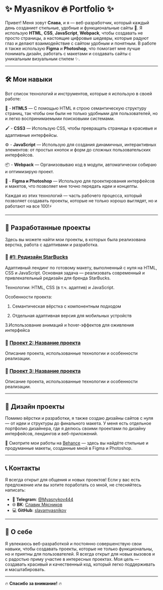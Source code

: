 # ✨ Myasnikov 🔥 Portfolio ✨

Привет! Меня зовут **Слава**, и я — веб-разработчик, который каждый день созданиет стильные, удобные и функциональные сайты 🚀.
Я использую **HTML**, **CSS**, **JavaScript**, **Webpack**, чтобы создавать не просто страницы, а настоящие цифровые шедевры, которые радуют глаз и делают взаимодействие с сайтом удобным и понятным. В работе я также использую **Figma** и **Photoshop**, что помогает мне лучше понимать дизайн, работать с макетами и создавать сайты с уникальным визуальным стилем ✨.

---

## 🛠️ Мои навыки

Вот список технологий и инструментов, которые я использую в своей работе:

📜 - **HTML5** — С помощью HTML я строю семантическую структуру страниц, так чтобы они были не только удобными для пользователей, но и легко воспринимаемыми поисковыми системами. 
  
🖌️ - **CSS3** —  Использую CSS, чтобы превращать страницы в красивые и адаптивные интерфейсы.

⚙️ - **JavaScript** —  Использую для создания динамичных, интерактивных элементов: от простых кнопок и форм до сложных пользовательских интерфейсов.

📦 - **Webpack** — Организовываю код в модули, автоматически собираю и оптимизирую проект.

🎨 - **Figma и Photoshop** — Использую для проектирования интерфейсов и макетов, что позволяет мне точно передать идеи и концепты.

Каждая из этих технологий — часть рабочего процесса, который позволяет создавать проекты, которые не только хорошо выглядят, но и работают на все 100!⚡

---

## 🌟 Разработанные проекты

Здесь вы можете найти мои проекты, в которых была реализована верстка, работа с адаптивами и разработка.

### 🔗 [#1: Редизайн StarBucks](https://slavamyasnikov.github.io/StarBucks/)
Адаптивный лендинг по готовому макету, выполненный с нуля на HTML, CSS и JavaScript.
Основная задача — реализовать современный и привлекательный редизайн для бренда StarBucks.

Технологии:
HTML, CSS (в т.ч. адаптив) и JavaScript.

Особенности проекта:

1. Семантическая вёрстка с компонентным подходом

2. Отдельная адаптивная версия для мобильных устройств

3.Использование анимаций и hover-эффектов для оживления интерфейса


### 🔗 [Проект 2: Название проекта](project2/index.html)
Описание проекта, использованные технологии и особенности реализации.

### 🔗 [Проект 3: Название проекта](project3/index.html)
Описание проекта, использованные технологии и особенности реализации.

---
## 🎨 Дизайн проекты

Помимо вёрстки и разработки, я также создаю дизайны сайтов с нуля — от идеи и структуры до финального макета.
У меня есть отдельное портфолио дизайнера, где я делюсь своими проектами по дизайну интерфейсов, лендингов и веб-приложений.

📁 Смотрите мои работы на [Behance](https://www.behance.net/vladykaknig914b) — здесь вы найдёте стильные и продуманные макеты, созданные мной в Figma и Photoshop.

---

## 📞 Контакты

Я всегда открыт для общения и новых проектов! Если у вас есть предложение или вы хотите поработать со мной, не стесняйтесь написать:

- 📧 **Telegram**: [@Myasnykov444](@Myasnykov444)
- 🌐 **ВК**: [Славик Мясников](https://vk.com/slaviks_24)
- 💻 **GitHub**: [slavamyasnikov](https://goo.su/CMGzj)

---

## 🌱 О себе

Я увлекаюсь веб-разработкой и постоянно совершенствую свои навыки, чтобы создавать проекты, которые не только функциональны, но и приятны для пользователей. Я всегда открыт для новых вызовов и с радостью приму участие в интересных проектах. Моя цель — создавать красивый и качественный код, который легко поддерживать и масштабировать.

---

🔥 **Спасибо за внимание!** 🔥
